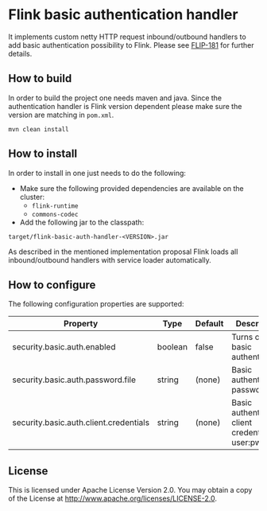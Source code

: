 # Flink basic authentication handler

It implements custom netty HTTP request inbound/outbound handlers to add basic
authentication possibility to Flink.
Please see [FLIP-181](https://cwiki.apache.org/confluence/x/CAUBCw) for further details.

## How to build
In order to build the project one needs maven and java.
Since the authentication handler is Flink version dependent please make sure the version are matching in `pom.xml`.
```
mvn clean install
```

## How to install
In order to install in one just needs to do the following:
* Make sure the following provided dependencies are available on the cluster:
  * `flink-runtime`
  * `commons-codec`
* Add the following jar to the classpath:
```
target/flink-basic-auth-handler-<VERSION>.jar
```
As described in the mentioned implementation proposal Flink loads all
inbound/outbound handlers with service loader automatically.

## How to configure

The following configuration properties are supported:

Property | Type | Default | Description
---------|------|---------|------------
security.basic.auth.enabled | boolean | false | Turns on/off basic authentication
security.basic.auth.password.file | string | (none) | Basic authentication password file
security.basic.auth.client.credentials | string | (none) | Basic authentication client credentials user:pwd

## License
This is licensed under Apache License Version 2.0.
You may obtain a copy of the License at http://www.apache.org/licenses/LICENSE-2.0.
